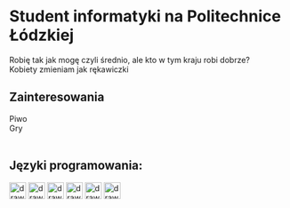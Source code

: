 
<h1>Student informatyki na Politechnice Łódzkiej</h1>
Robię tak jak mogę czyli średnio, ale kto w tym kraju robi dobrze? </br>
Kobiety zmieniam jak rękawiczki </br>
<h2>Zainteresowania</h2>
Piwo </br>
Gry </br>
</br><h2>Języki programowania:</h2>
<p float="left">
<img src="https://cdn.jsdelivr.net/gh/devicons/devicon@latest/icons/c/c-original.svg" alt="drawing" width="30"/>
<img src="https://cdn.jsdelivr.net/gh/devicons/devicon@latest/icons/cplusplus/cplusplus-original.svg" alt="drawing" width="30"/>
<img src="https://cdn.jsdelivr.net/gh/devicons/devicon@latest/icons/git/git-original.svg" alt="drawing" width="30"/>
<img src="https://cdn.jsdelivr.net/gh/devicons/devicon@latest/icons/php/php-original.svg" alt="drawing" width="30"/>
<img src="https://cdn.jsdelivr.net/gh/devicons/devicon@latest/icons/mysql/mysql-original.svg" alt="drawing" width="30"/>
<img src="https://cdn.jsdelivr.net/gh/devicons/devicon@latest/icons/matlab/matlab-original.svg" alt="drawing" width="30"/>
</p>
<!--
**Pjongi/Pjongi** is a ✨ _special_ ✨ repository because its `README.md` (this file) appears on your GitHub profile.

Here are some ideas to get you started:

- 🔭 I’m currently working on ...
- 🌱 I’m currently learning ...
- 👯 I’m looking to collaborate on ...
- 🤔 I’m looking for help with ...
- 💬 Ask me about ...
- 📫 How to reach me: ...
- 😄 Pronouns: ...
- ⚡ Fun fact: ...
-->
